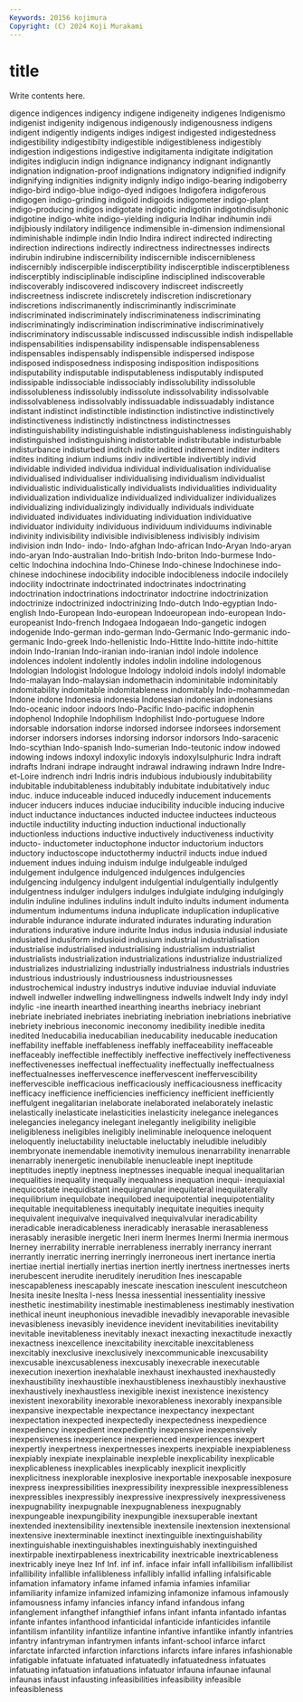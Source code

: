 ```yaml
---
Keywords: 20156 kojimura
Copyright: (C) 2024 Koji Murakami
---
```


# title

Write contents here.



digence indigences indigency indigene indigeneity indigenes Indigenismo indigenist indigenity
indigenous indigenously indigenousness indigens indigent indigently indigents indiges indigest indigested
indigestedness indigestibility indigestibilty indigestible indigestibleness indigestibly indigestion indigestions indigestive indigitamenta
indigitate indigitation indigites indiglucin indign indignance indignancy indignant indignantly indignation
indignation-proof indignations indignatory indignified indignify indignifying indignities indignity indignly indigo
indigo-bearing indigoberry indigo-bird indigo-blue indigo-dyed indigoes Indigofera indigoferous indigogen indigo-grinding
indigoid indigoids indigometer indigo-plant indigo-producing indigos indigotate indigotic indigotin indigotindisulphonic
indigotine indigo-white indigo-yielding indiguria Indihar indihumin indii indijbiously indilatory indiligence
indimensible in-dimension indimensional indiminishable indimple indin Indio Indira indirect indirected
indirecting indirection indirections indirectly indirectness indirectnesses indirects indirubin indirubine indiscernibility
indiscernible indiscernibleness indiscernibly indiscerpible indiscerptibility indiscerptible indiscerptibleness indiscerptibly indisciplinable indiscipline
indisciplined indiscoverable indiscoverably indiscovered indiscovery indiscreet indiscreetly indiscreetness indiscrete indiscretely
indiscretion indiscretionary indiscretions indiscrimanently indiscriminantly indiscriminate indiscriminated indiscriminately indiscriminateness indiscriminating
indiscriminatingly indiscrimination indiscriminative indiscriminatively indiscriminatory indiscussable indiscussed indiscussible indish indispellable
indispensabilities indispensability indispensable indispensableness indispensables indispensably indispensible indispersed indispose indisposed
indisposedness indisposing indisposition indispositions indisputability indisputable indisputableness indisputably indisputed indissipable
indissociable indissociably indissolubility indissoluble indissolubleness indissolubly indissolute indissolvability indissolvable indissolvableness
indissolvably indissuadable indissuadably indistance indistant indistinct indistinctible indistinction indistinctive indistinctively
indistinctiveness indistinctly indistinctness indistinctnesses indistinguishability indistinguishable indistinguishableness indistinguishably indistinguished indistinguishing
indistortable indistributable indisturbable indisturbance indisturbed inditch indite indited inditement inditer
inditers indites inditing indium indiums indiv indivertible indivertibly individ individable
individed individua individual individualisation individualise individualised individualiser individualising individualism individualist
individualistic individualistically individualists individualities individuality individualization individualize individualized individualizer individualizes
individualizing individualizingly individually individuals individuate individuated individuates individuating individuation individuative
individuator individuity individuous individuum individuums indivinable indivinity indivisibility indivisible indivisibleness
indivisibly indivisim indivision indn Indo- indo- Indo-afghan Indo-african Indo-Aryan Indo-aryan
indo-aryan Indo-australian Indo-british Indo-briton Indo-burmese Indo-celtic Indochina indochina Indo-Chinese Indo-chinese
Indochinese indo-chinese indochinese indocibility indocible indocibleness indocile indocilely indocility indoctrinate
indoctrinated indoctrinates indoctrinating indoctrination indoctrinations indoctrinator indoctrine indoctrinization indoctrinize indoctrinized
indoctrinizing Indo-dutch Indo-egyptian Indo-english Indo-European Indo-european Indoeuropean indo-european Indo-europeanist Indo-french
Indogaea Indogaean Indo-gangetic indogen indogenide Indo-german indo-german Indo-Germanic Indo-germanic indo-germanic
Indo-greek Indo-hellenistic Indo-Hittite Indo-hittite indo-hittite indoin Indo-Iranian Indo-iranian indo-iranian indol
indole indolence indolences indolent indolently indoles indolin indoline indologenous Indologian
Indologist Indologue Indology indoloid indols indolyl indomable Indo-malayan Indo-malaysian indomethacin
indominitable indominitably indomitability indomitable indomitableness indomitably Indo-mohammedan Indone indone Indonesia
indonesia Indonesian indonesian indonesians Indo-oceanic indoor indoors Indo-Pacific Indo-pacific indophenin
indophenol Indophile Indophilism Indophilist Indo-portuguese Indore indorsable indorsation indorse indorsed
indorsee indorsees indorsement indorser indorsers indorses indorsing indorsor indorsors Indo-saracenic
Indo-scythian Indo-spanish Indo-sumerian Indo-teutonic indow indowed indowing indows indoxyl indoxylic
indoxyls indoxylsulphuric Indra indraft indrafts Indrani indrape indraught indrawal indrawing
indrawn Indre Indre-et-Loire indrench indri Indris indris indubious indubiously indubitability
indubitable indubitableness indubitably indubitate indubitatively induc induc. induce induceable induced
inducedly inducement inducements inducer inducers induces induciae inducibility inducible inducing
inducive induct inductance inductances inducted inductee inductees inducteous inductile inductility
inducting induction inductional inductionally inductionless inductions inductive inductively inductiveness inductivity
inducto- inductometer inductophone inductor inductorium inductors inductory inductoscope inductothermy inductril
inducts indue indued induement indues induing induism indulge indulgeable indulged
indulgement indulgence indulgenced indulgences indulgencies indulgencing indulgency indulgent indulgential indulgentially
indulgently indulgentness indulger indulgers indulges indulgiate indulging indulgingly indulin induline
indulines indulins indult indulto indults indument indumenta indumentum indumentums induna
induplicate induplication induplicative indurable indurance indurate indurated indurates indurating induration
indurations indurative indure indurite Indus indus indusia indusial indusiate indusiated
indusiform indusioid indusium industrial industrialisation industrialise industrialised industrialising industrialism industrialist
industrialists industrialization industrializations industrialize industrialized industrializes industrializing industrially industrialness industrials
industries industrious industriously industriousness industriousnesses industrochemical industry industrys indutive induviae
induvial induviate indwell indweller indwelling indwellingness indwells indwelt Indy indy
indyl indylic -ine inearth inearthed inearthing inearths inebriacy inebriant inebriate
inebriated inebriates inebriating inebriation inebriations inebriative inebriety inebrious ineconomic ineconomy
inedibility inedible inedita inedited Ineducabilia ineducabilian ineducability ineducable ineducation ineffability
ineffable ineffableness ineffably ineffaceability ineffaceable ineffaceably ineffectible ineffectibly ineffective ineffectively
ineffectiveness ineffectivenesses ineffectual ineffectuality ineffectually ineffectualness ineffectualnesses ineffervescence ineffervescent ineffervescibility
ineffervescible inefficacious inefficaciously inefficaciousness inefficacity inefficacy inefficience inefficiencies inefficiency inefficient
inefficiently ineffulgent inegalitarian inelaborate inelaborated inelaborately inelastic inelastically inelasticate inelasticities
inelasticity inelegance inelegances inelegancies inelegancy inelegant inelegantly ineligibility ineligible ineligibleness
ineligibles ineligibly ineliminable ineloquence ineloquent ineloquently ineluctability ineluctable ineluctably ineludible
ineludibly inembryonate inemendable inemotivity inemulous inenarrability inenarrable inenarrably inenergetic inenubilable
inenucleable inept ineptitude ineptitudes ineptly ineptness ineptnesses inequable inequal inequalitarian
inequalities inequality inequally inequalness inequation inequi- inequiaxial inequicostate inequidistant inequigranular
inequilateral inequilaterally inequilibrium inequilobate inequilobed inequipotential inequipotentiality inequitable inequitableness inequitably
inequitate inequities inequity inequivalent inequivalve inequivalved inequivalvular ineradicability ineradicable ineradicableness
ineradicably inerasable inerasableness inerasably inerasible inergetic Ineri inerm Inermes Inermi
Inermia inermous Inerney inerrability inerrable inerrableness inerrably inerrancy inerrant inerrantly
inerratic inerring inerringly inerroneous inert inertance inertia inertiae inertial inertially
inertias inertion inertly inertness inertnesses inerts inerubescent inerudite ineruditely inerudition
Ines inescapable inescapableness inescapably inescate inescation inesculent inescutcheon Inesita inesite
Ineslta I-ness Inessa inessential inessentiality inessive inesthetic inestimability inestimable inestimableness
inestimably inestivation inethical ineunt ineuphonious inevadible inevadibly inevaporable inevasible inevasibleness
inevasibly inevidence inevident inevitabilities inevitability inevitable inevitableness inevitably inexact inexacting
inexactitude inexactly inexactness inexcellence inexcitability inexcitable inexcitableness inexcitably inexclusive inexclusively
inexcommunicable inexcusability inexcusable inexcusableness inexcusably inexecrable inexecutable inexecution inexertion inexhalable
inexhaust inexhausted inexhaustedly inexhaustibility inexhaustible inexhaustibleness inexhaustibly inexhaustive inexhaustively inexhaustless
inexigible inexist inexistence inexistency inexistent inexorability inexorable inexorableness inexorably inexpansible
inexpansive inexpectable inexpectance inexpectancy inexpectant inexpectation inexpected inexpectedly inexpectedness inexpedience
inexpediency inexpedient inexpediently inexpensive inexpensively inexpensiveness inexperience inexperienced inexperiences inexpert
inexpertly inexpertness inexpertnesses inexperts inexpiable inexpiableness inexpiably inexpiate inexplainable inexpleble
inexplicability inexplicable inexplicableness inexplicables inexplicably inexplicit inexplicitly inexplicitness inexplorable inexplosive
inexportable inexposable inexposure inexpress inexpressibilities inexpressibility inexpressible inexpressibleness inexpressibles inexpressibly
inexpressive inexpressively inexpressiveness inexpugnability inexpugnable inexpugnableness inexpugnably inexpungeable inexpungibility inexpungible
inexsuperable inextant inextended inextensibility inextensible inextensile inextension inextensional inextensive inexterminable
inextinct inextinguible inextinguishability inextinguishable inextinguishables inextinguishably inextinguished inextirpable inextirpableness inextricability
inextricable inextricableness inextricably ineye Inez Inf Inf. inf inf. inface
infair infall infallibilism infallibilist infallibility infallible infallibleness infallibly infallid infalling
infalsificable infamation infamatory infame infamed infamia infamies infamiliar infamiliarity infamize
infamized infamizing infamonize infamous infamously infamousness infamy infancies infancy infand
infandous infang infanglement infangthef infangthief infans infant infanta infantado infantas
infante infantes infanthood infanticidal infanticide infanticides infantile infantilism infantility infantilize
infantine infantive infantlike infantly infantries infantry infantryman infantrymen infants infant-school
infarce infarct infarctate infarcted infarction infarctions infarcts infare infares infashionable
infatigable infatuate infatuated infatuatedly infatuatedness infatuates infatuating infatuation infatuations infatuator
infauna infaunae infaunal infaunas infaust infausting infeasibilities infeasibility infeasible infeasibleness
